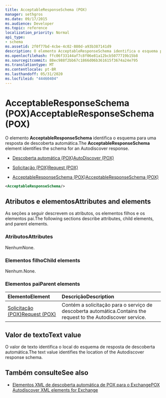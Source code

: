 ```yaml
---
title: AcceptableResponseSchema (POX)
manager: sethgros
ms.date: 09/17/2015
ms.audience: Developer
ms.topic: reference
localization_priority: Normal
api_type:
- schema
ms.assetid: 2f0f77bd-4cbe-4c02-880d-a93b387141d9
description: O elemento AcceptableResponseSchema identifica o esquema para uma resposta de descoberta automática.
ms.openlocfilehash: ffc06f33144af7c8f06e81a12bcb5077719b15b8
ms.sourcegitcommit: 88ec988f2bb67c1866d06b361615f3674a24e795
ms.translationtype: MT
ms.contentlocale: pt-BR
ms.lasthandoff: 05/31/2020
ms.locfileid: "44460404"
---
```

# <a name="acceptableresponseschema-pox"></a><span data-ttu-id="b5863-103">AcceptableResponseSchema (POX)</span><span class="sxs-lookup"><span data-stu-id="b5863-103">AcceptableResponseSchema (POX)</span></span>

<span data-ttu-id="b5863-104">O elemento **AcceptableResponseSchema** identifica o esquema para uma resposta de descoberta automática.</span><span class="sxs-lookup"><span data-stu-id="b5863-104">The **AcceptableResponseSchema** element identifies the schema for an Autodiscover response.</span></span> 
  
- [<span data-ttu-id="b5863-105">Descoberta automática (POX)</span><span class="sxs-lookup"><span data-stu-id="b5863-105">AutoDiscover (POX)</span></span>](autodiscover-pox.md)
  
- [<span data-ttu-id="b5863-106">Solicitação (POX)</span><span class="sxs-lookup"><span data-stu-id="b5863-106">Request (POX)</span></span>](request-pox.md)
  
- [<span data-ttu-id="b5863-107">AcceptableResponseSchema (POX)</span><span class="sxs-lookup"><span data-stu-id="b5863-107">AcceptableResponseSchema (POX)</span></span>](acceptableresponseschema-pox.md)
  
```xml
<AcceptableResponseSchema/>
```

## <a name="attributes-and-elements"></a><span data-ttu-id="b5863-108">Atributos e elementos</span><span class="sxs-lookup"><span data-stu-id="b5863-108">Attributes and elements</span></span>

<span data-ttu-id="b5863-109">As seções a seguir descrevem os atributos, os elementos filhos e os elementos pai.</span><span class="sxs-lookup"><span data-stu-id="b5863-109">The following sections describe attributes, child elements, and parent elements.</span></span>
  
### <a name="attributes"></a><span data-ttu-id="b5863-110">Atributos</span><span class="sxs-lookup"><span data-stu-id="b5863-110">Attributes</span></span>

<span data-ttu-id="b5863-111">Nenhum</span><span class="sxs-lookup"><span data-stu-id="b5863-111">None.</span></span>
  
### <a name="child-elements"></a><span data-ttu-id="b5863-112">Elementos filho</span><span class="sxs-lookup"><span data-stu-id="b5863-112">Child elements</span></span>

<span data-ttu-id="b5863-113">Nenhum.</span><span class="sxs-lookup"><span data-stu-id="b5863-113">None.</span></span>
  
### <a name="parent-elements"></a><span data-ttu-id="b5863-114">Elementos pai</span><span class="sxs-lookup"><span data-stu-id="b5863-114">Parent elements</span></span>

|<span data-ttu-id="b5863-115">**Elemento**</span><span class="sxs-lookup"><span data-stu-id="b5863-115">**Element**</span></span>|<span data-ttu-id="b5863-116">**Descrição**</span><span class="sxs-lookup"><span data-stu-id="b5863-116">**Description**</span></span>|
|:-----|:-----|
|[<span data-ttu-id="b5863-117">Solicitação (POX)</span><span class="sxs-lookup"><span data-stu-id="b5863-117">Request (POX)</span></span>](request-pox.md) <br/> |<span data-ttu-id="b5863-118">Contém a solicitação para o serviço de descoberta automática.</span><span class="sxs-lookup"><span data-stu-id="b5863-118">Contains the request to the Autodiscover service.</span></span>  <br/> |
   
## <a name="text-value"></a><span data-ttu-id="b5863-119">Valor de texto</span><span class="sxs-lookup"><span data-stu-id="b5863-119">Text value</span></span>

<span data-ttu-id="b5863-120">O valor de texto identifica o local do esquema de resposta de descoberta automática.</span><span class="sxs-lookup"><span data-stu-id="b5863-120">The text value identifies the location of the Autodiscover response schema.</span></span>
  
## <a name="see-also"></a><span data-ttu-id="b5863-121">Também consulte</span><span class="sxs-lookup"><span data-stu-id="b5863-121">See also</span></span>

- [<span data-ttu-id="b5863-122">Elementos XML de descoberta automática de POX para o Exchange</span><span class="sxs-lookup"><span data-stu-id="b5863-122">POX Autodiscover XML elements for Exchange</span></span>](pox-autodiscover-xml-elements-for-exchange.md)


